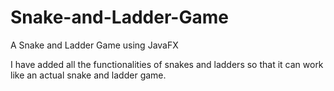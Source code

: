 # Snake-and-Ladder-Game
A Snake and Ladder Game using JavaFX

I have added all the functionalities of snakes and ladders so that it can work like an actual snake and ladder game.
